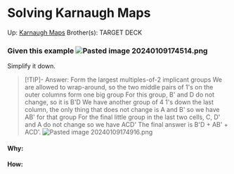 # Solving Karnaugh Maps

Up: [Karnaugh Maps](karnaugh_maps)
Brother(s): 
TARGET DECK

### Given this example ![Pasted image 20240109174514.png](pasted_image_20240109174514.png)

Simplify it down.

> [!TIP]- Answer:
> Form the largest multiples-of-2 implicant groups 
> We are allowed to wrap-around, so the two middle pairs of 1's on the outer columns form one big group
> For this group, B' and D do not change, so it is B'D
> We have another group of 4 1's down the last column, the only thing that does not change is A and B' so we have AB' for that group
> For the final little group in the last two cells, C, D' and A do not change so we have ACD'
> The final answer is B'D + AB' + ACD'.
> ![Pasted image 20240109174916.png](pasted_image_20240109174916.png)




































#### Why:
#### How:










